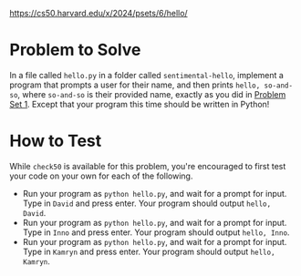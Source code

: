 https://cs50.harvard.edu/x/2024/psets/6/hello/


# Problem to Solve
In a file called `hello.py` in a folder called `sentimental-hello`, implement a program that prompts a user for their name, and then prints `hello, so-and-so`, where `so-and-so` is their provided name, exactly as you did in [Problem Set 1](https://cs50.harvard.edu/x/2024/psets/1/). Except that your program this time should be written in Python!


# How to Test
While `check50` is available for this problem, you're encouraged to first test your code on your own for each of the following.

-   Run your program as `python hello.py`, and wait for a prompt for input. Type in `David` and press enter. Your program should output `hello, David`.
-   Run your program as `python hello.py`, and wait for a prompt for input. Type in `Inno` and press enter. Your program should output `hello, Inno`.
-   Run your program as `python hello.py`, and wait for a prompt for input. Type in `Kamryn` and press enter. Your program should output `hello, Kamryn`.
